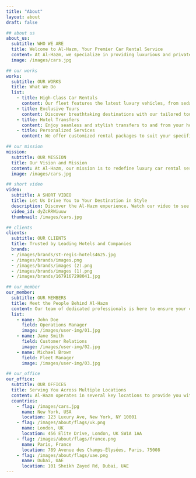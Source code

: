 ```yaml
---
title: "About"
layout: about
draft: false

## about us
about_us:
  subtitle: WHO WE ARE
  title: Welcome to Al-Hazm, Your Premier Car Rental Service
  content: At Al-Hazm, we specialize in providing luxurious and private car rental services for hotels and tours. Our fleet includes top-of-the-line vehicles to ensure you travel in comfort and style. Whether you need transportation for business or leisure, our professional services cater to all your needs.
  image: /images/cars.jpg

## our works
works:
  subtitle: OUR WORKS
  title: What We Do
  list:
    - title: High-Class Car Rentals
      content: Our fleet features the latest luxury vehicles, from sedans to SUVs, ensuring you have the perfect car for any occasion. Experience the ultimate comfort and sophistication.
    - title: Exclusive Tours
      content: Discover breathtaking destinations with our tailored tours. Our experienced drivers and guides will ensure you have a memorable journey, exploring hidden gems and popular landmarks.
    - title: Hotel Transfers
      content: Enjoy seamless and stylish transfers to and from your hotel. We work with top hotels to provide a seamless experience, ensuring you arrive at your destination refreshed and relaxed.
    - title: Personalized Services
      content: We offer customized rental packages to suit your specific needs. Whether it's a special event, corporate travel, or a leisurely drive, we provide services that are as unique as you are.

## our mission
mission:
  subtitle: OUR MISSION
  title: Our Vision and Mission
  content: At Al-Hazm, our mission is to redefine luxury car rental services by offering unparalleled customer service, high-end vehicles, and bespoke experiences. We aim to be your first choice for premium car rentals, ensuring every journey is exceptional.
  image: /images/cars.jpg

## short video
video:
  subtitle: A SHORT VIDEO
  title: Let Us Drive You to Your Destination in Style
  description: Discover the Al-Hazm experience. Watch our video to see how we combine luxury, comfort, and reliability to provide the best car rental services for hotels and tours.
  video_id: dyZcRRWiuuw
  thumbnail: /images/cars.jpg

## clients
clients:
  subtitle: OUR CLIENTS
  title: Trusted by Leading Hotels and Companies
  brands:
  - /images/brands/st-regis-hotels4625.jpg
  - /images/brands/images.png
  - /images/brands/images (2).png
  - /images/brands/images (1).png
  - /images/brands/1679167298041.jpg

## our_member
our_member:
  subtitle: OUR MEMBERS
  title: Meet the People Behind Al-Hazm
  content: Our team of dedicated professionals is here to ensure your car rental experience is flawless. From our customer service agents to our experienced drivers, we are committed to providing you with the best service possible.
  list:
    - name: John Doe
      field: Operations Manager
      image: /images/user-img/01.jpg
    - name: Jane Smith
      field: Customer Relations
      image: /images/user-img/02.jpg
    - name: Michael Brown
      field: Fleet Manager
      image: /images/user-img/03.jpg

## our_office
our_office:
  subtitle: OUR OFFICES
  title: Serving You Across Multiple Locations
  content: Al-Hazm operates in several key locations to provide you with top-notch car rental services wherever you are. Explore our offices around the world.
  countries:
    - flag: /images/cars.jpg
      name: New York, USA
      location: 123 Luxury Ave, New York, NY 10001
    - flag: /images/about/flags/uk.png
      name: London, UK
      location: 456 Elite Drive, London, UK SW1A 1AA
    - flag: /images/about/flags/france.png
      name: Paris, France
      location: 789 Avenue des Champs-Élysées, Paris, 75008
    - flag: /images/about/flags/uae.png
      name: Dubai, UAE
      location: 101 Sheikh Zayed Rd, Dubai, UAE
---
```


